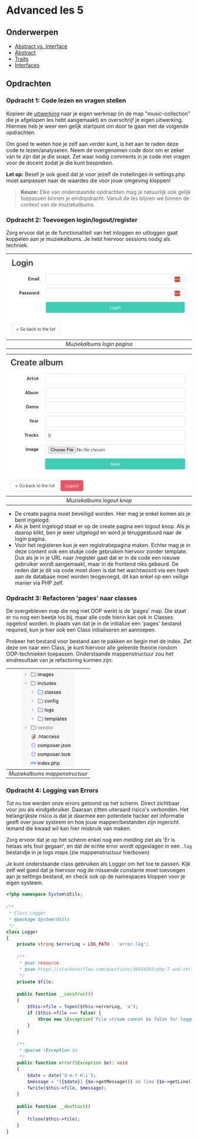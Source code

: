 # Advanced les 5

## Onderwerpen

- [Abstract vs. Interface](https://codeinphp.github.io/post/abstract-class-vs-interface/)
- [Abstract](http://php.net/manual/en/language.oop5.abstract.php)
- [Traits](http://php.net/manual/en/language.oop5.traits.php)
- [Interfaces](http://php.net/manual/en/language.oop5.interfaces.php)

## Opdrachten

### Opdracht 1: Code lezen en vragen stellen

Kopieer de [uitwerking](../lesson4/assignment) naar je eigen werkmap (in de map "music-collection"
die je afgelopen les hebt aangemaakt) en overschrijf je eigen uitwerking. Hiermee heb je weer een
gelijk startpunt om door te gaan met de volgende opdrachten.

Om goed te weten hoe je zelf aan verder kunt, is het aan te raden deze code te lezen/analyseren.
Neem de overgenomen code door om er zeker van te zijn dat je die snapt. Zet waar nodig comments in
je code met vragen voor de docent zodat je die kunt bespreken.

**Let op:** Besef je ook goed dat je voor jezelf de instellingen in settings.php moet aanpassen naar de
waardes die voor jouw omgeving kloppen!

> **Keuze:** Elke van onderstaande opdrachten mag je natuurlijk ook gelijk toepassen binnen je
> eindopdracht. Vanuit de les blijven we binnen de context van de muziekalbums.

### Opdracht 2: Toevoegen login/logout/register

Zorg ervoor dat je de functionaliteit van het inloggen en uitloggen gaat koppelen aan je muziekalbums.
Je hebt hiervoor sessions nodig als techniek.

| ![Muziekalbums login](music-albums-login.png) | 
|:---------------------------------------------:| 
|          *Muziekalbums login pagina*          |

| ![Muziekalbums logout button](music-albums-logout-button.png) | 
|:-------------------------------------------------------------:| 
|                  *Muziekalbums logout knop*                   |

- De create pagina moet beveiligd worden. Hier mag je enkel komen als je bent ingelogd.
- Als je bent ingelogd staat er op de create pagina een logout knop. Als je daarop klikt, ben je weer
  uitgelogd en word je teruggestuurd naar de login pagina.
- Voor het registeren kun je een registratiepagina maken. Echter mag je in deze content ook een stukje
  code gebruiken hiervoor zonder template. Dus als je in je URL naar /register gaat dat er in de code
  een nieuwe gebruiker wordt aangemaakt, maar in de frontend niks gebeurd. De reden dat je dit via code
  moet doen is dat het wachtwoord via een hash aan de database moet worden teogevoegd, dit kan enkel
  op een veilige manier via PHP zelf.

### Opdracht 3: Refactoren 'pages' naar classes

De overgebleven map die nog niet OOP werkt is de 'pages' map. Die staat er nu nog een beetje los bij,
maar alle code hierin kan ook in Classes opgelost worden. In plaats van dat je in de initialize een
'pages' bestand required, kun je hier ook een Class initialiseren en aanroepen.

Probeer het bestand voor bestand aan te pakken en begin met de index. Zet deze om naar een Class, je
kunt hiervoor alle geleerde theorie rondom OOP-technieken toepassen. Onderstaande mappenstructuur zou
het eindresultaat van je refactoring kunnen zijn:

| ![Muziekalbums folder structure](music-albums-folder-structure.png) | 
|:-------------------------------------------------------------------:| 
|                   *Muziekalbums mappenstructuur*                    |

### Opdracht 4: Logging van Errors

Tot nu toe werden onze errors getoond op het scherm. Direct zichtbaar voor jou als eindgebruiker.
Daaraan zitten uiteraard risico's verbonden. Het belangrijkste risico is dat je daarmee een potentiele
hacker eel informatie geeft over jouw systeem en hoe jouw mappen/bestanden zijn ingericht. Iemand die
kwaad wil kan hier misbruik van maken.

Zorg ervoor dat je op het scherm enkel nog een melding ziet als 'Er is helaas iets fout gegaan', en dat
de echte error wordt opgeslagen in een `.log` bestandje in je logs maps (zie mappenstructuur hierboven)

Je kunt onderstaande class gebruiken als Logger om het toe te passen. Kijk zelf wel goed dat je hiervoor
nog de missende constante moet toevoegen aan je settings bestand, en check ook op de namespaces kloppen
voor je eigen systeem.

```php
<?php namespace System\Utils;

/**
 * Class Logger
 * @package System\Utils
 */
class Logger
{
    private string $errorLog = LOG_PATH . 'error.log';

    /**
     * @var resource
     * @see https://stackoverflow.com/questions/38429595/php-7-and-strict-resource-types
     */
    private $file;

    public function __construct()
    {
        $this->file = fopen($this->errorLog, 'a');
        if ($this->file === false) {
            throw new \Exception('File stream cannot be false for logger.');
        }
    }

    /**
     * @param \Exception $e
     */
    public function error(\Exception $e): void
    {
        $date = date('d-m-Y H:i');
        $message = "[{$date}] {$e->getMessage()} on line {$e->getLine()} of {$e->getFile()}" . PHP_EOL;
        fwrite($this->file, $message);
    }

    public function __destruct()
    {
        fclose($this->file);
    }
}
```
